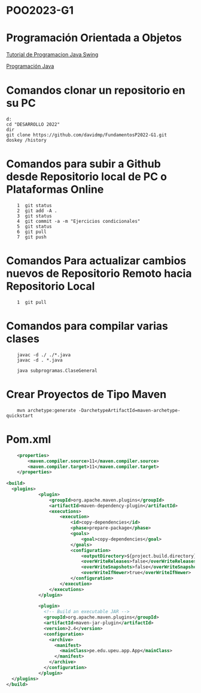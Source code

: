 # POO2023-G1
# Programación Orientada a Objetos

[Tutorial de Programacion Java Swing](https://www.javatpoint.com/java-swing)

[Programación Java](https://drive.google.com/file/d/1TcAQVsUFGIG9C7QKWaFJ0VVpYHpcSpHf/view)
# Comandos clonar un repositorio en su PC

```console
d:
cd "DESARROLLO 2022"
dir
git clone https://github.com/davidmp/FundamentosP2022-G1.git
doskey /history
```

# Comandos para subir a Github desde Repositorio local de PC o Plataformas Online

```console
    1  git status
    2  git add -A .
    3  git status
    4  git commit -a -m "Ejercicios condicionales"
    5  git status
    6  git pull
    7  git push
```

# Comandos Para actualizar cambios nuevos de Repositorio Remoto hacia Repositorio Local

```console
    1  git pull
```

# Comandos para compilar varias clases

```console
    javac -d ./ ./*.java
    javac -d . *.java
    
    java subprogramas.ClaseGeneral
```

# Crear Proyectos de Tipo Maven
```console
    mvn archetype:generate -DarchetypeArtifactId=maven-archetype-quickstart
```
# Pom.xml
```xml
	<properties>
        <maven.compiler.source>11</maven.compiler.source>
        <maven.compiler.target>11</maven.compiler.target>
	</properties>
    
<build>
  <plugins>
            <plugin>
                <groupId>org.apache.maven.plugins</groupId>
                <artifactId>maven-dependency-plugin</artifactId>
                <executions>
                    <execution>
                        <id>copy-dependencies</id>
                        <phase>prepare-package</phase>
                        <goals>
                            <goal>copy-dependencies</goal>
                        </goals>
                        <configuration>
                            <outputDirectory>${project.build.directory}/lib</outputDirectory>
                            <overWriteReleases>false</overWriteReleases>
                            <overWriteSnapshots>false</overWriteSnapshots>
                            <overWriteIfNewer>true</overWriteIfNewer>
                        </configuration>
                    </execution>
                </executions>
            </plugin>
    
            <plugin>
              <!-- Build an executable JAR -->
              <groupId>org.apache.maven.plugins</groupId>
              <artifactId>maven-jar-plugin</artifactId>
              <version>2.4</version>
              <configuration>
                <archive>
                  <manifest>
                    <mainClass>pe.edu.upeu.app.App</mainClass>
                  </manifest>
                </archive>
              </configuration>
            </plugin>
  </plugins>
</build>    
    
```
